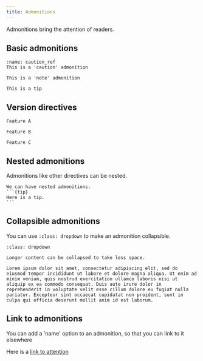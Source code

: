 ```yaml
---
title: Admonitions
---
```


Admonitions bring the attention of readers.

## Basic admonitions

```{caution}
:name: caution_ref
This is a 'caution' admonition
```

```{note}
This is a 'note' admonition
```

```{tip}
This is a tip
```

## Version directives

```{versionadded} 0.3.2
Feature A
```

```{versionchanged} 8.15.0
Feature B
```

```{deprecated} 0.2.0
Feature C
```

## Nested admonitions

Admonitions like other directives can be nested.

````{note}
We can have nested admonitions.
```{tip}
Here is a tip.
```
````

## Collapsible admonitions

You can use `:class: dropdown` to make an admonition collapsible.

```{note}
:class: dropdown

Longer content can be collapsed to take less space.

Lorem ipsum dolor sit amet, consectetur adipiscing elit, sed do eiusmod tempor incididunt ut labore et dolore magna aliqua. Ut enim ad minim veniam, quis nostrud exercitation ullamco laboris nisi ut aliquip ex ea commodo consequat. Duis aute irure dolor in reprehenderit in voluptate velit esse cillum dolore eu fugiat nulla pariatur. Excepteur sint occaecat cupidatat non proident, sunt in culpa qui officia deserunt mollit anim id est laborum.
```


## Link to admonitions
You can add a 'name' option to an admonition, so that you can link to it elsewhere

Here is a [link to attention](#caution_ref)
